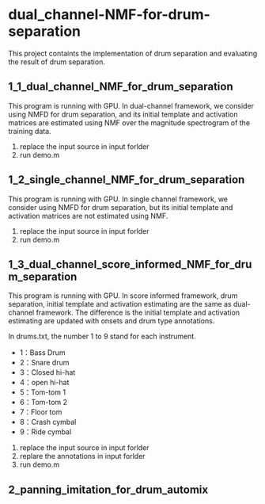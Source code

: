 # dual_channel-NMF-for-drum-separation
This project containts the implementation of drum separation and evaluating the result of drum separation.

## 1_1_dual_channel_NMF_for_drum_separation
This program is running with GPU. In dual-channel framework, we consider using NMFD for drum separation, and its initial template and activation matrices are estimated using NMF over the magnitude spectrogram of the training data.

1. replace the input source in input forlder
2. run demo.m

## 1_2_single_channel_NMF_for_drum_separation
This program is running with GPU. In single channel framework, we consider using NMFD for drum separation, but its initial template and activation matrices are not estimated using NMF.

1. replace the input source in input forlder
2. run demo.m

## 1_3_dual_channel_score_informed_NMF_for_drum_separation
This program is running with GPU. In score informed framework, drum separation, initial template and activation estimating are the same as dual-channel framework. The difference is the initial template and activation estimating are updated with onsets and drum type annotations.

In drums.txt, the number 1 to 9 stand for each instrument.
- 1：Bass Drum
- 2：Snare drum
- 3：Closed hi-hat
- 4：open hi-hat
- 5：Tom-tom 1
- 6：Tom-tom 2
- 7：Floor tom
- 8：Crash cymbal
- 9：Ride cymbal

1. replace the input source in input forlder
2. replare the annotations in input forlder
3. run demo.m

## 2_panning_imitation_for_drum_automix
